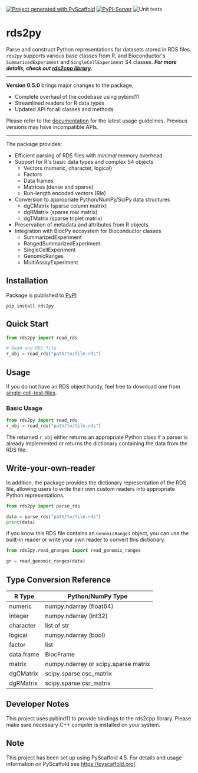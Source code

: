 [![Project generated with PyScaffold](https://img.shields.io/badge/-PyScaffold-005CA0?logo=pyscaffold)](https://pyscaffold.org/)
[![PyPI-Server](https://img.shields.io/pypi/v/rds2py.svg)](https://pypi.org/project/rds2py/)
![Unit tests](https://github.com/BiocPy/rds2py/actions/workflows/run-tests.yml/badge.svg)

# rds2py

Parse and construct Python representations for datasets stored in RDS files. `rds2py` supports various base classes from R, and Bioconductor's `SummarizedExperiment` and `SingleCellExperiment` S4 classes. ***For more details, check out [rds2cpp library](https://github.com/LTLA/rds2cpp).***

---
**Version 0.5.0** brings major changes to the package,
- Complete overhaul of the codebase using pybind11
- Streamlined readers for R data types
- Updated API for all classes and methods

Please refer to the [documentation](https://biocpy.github.io/rds2py/) for the latest usage guidelines. Previous versions may have incompatible APIs.

---

The package provides:

- Efficient parsing of RDS files with *minimal* memory overhead
- Support for R's basic data types and complex S4 objects
  - Vectors (numeric, character, logical)
  - Factors
  - Data frames
  - Matrices (dense and sparse)
  - Run-length encoded vectors (Rle)
- Conversion to appropriate Python/NumPy/SciPy data structures
  - dgCMatrix (sparse column matrix)
  - dgRMatrix (sparse row matrix)
  - dgTMatrix (sparse triplet matrix)
- Preservation of metadata and attributes from R objects
- Integration with BiocPy ecosystem for Bioconductor classes
  - SummarizedExperiment
  - RangedSummarizedExperiment
  - SingleCellExperiment
  - GenomicRanges
  - MultiAssayExperiment

## Installation

Package is published to [PyPI](https://pypi.org/project/rds2py/)

```shell
pip install rds2py
```

## Quick Start

```python
from rds2py import read_rds

# Read any RDS file
r_obj = read_rds("path/to/file.rds")
```

## Usage

If you do not have an RDS object handy, feel free to download one from [single-cell-test-files](https://github.com/jkanche/random-test-files/releases).

### Basic Usage

```python
from rds2py import read_rds
r_obj = read_rds("path/to/file.rds")
```

The returned `r_obj` either returns an appropriate Python class if a parser is already implemented or returns the dictionary containing the data from the RDS file.

## Write-your-own-reader

In addition, the package provides the dictionary representation of the RDS file, allowing users to write their own custom readers into appropriate Python representations.

```python
from rds2py import parse_rds

data = parse_rds("path/to/file.rds")
print(data)
```

if you know this RDS file contains an `GenomicRanges` object, you can use the built-in reader or write your own reader to convert this dictionary.

```python
from rds2py.read_granges import read_genomic_ranges

gr = read_genomic_ranges(data)
```

## Type Conversion Reference

| R Type | Python/NumPy Type |
|--------|------------------|
| numeric | numpy.ndarray (float64) |
| integer | numpy.ndarray (int32) |
| character | list of str |
| logical | numpy.ndarray (bool) |
| factor | list |
| data.frame | BiocFrame |
| matrix | numpy.ndarray or scipy.sparse matrix |
| dgCMatrix | scipy.sparse.csc_matrix |
| dgRMatrix | scipy.sparse.csr_matrix |

## Developer Notes

This project uses pybind11 to provide bindings to the rds2cpp library. Please make sure necessary C++ compiler is installed on your system.

<!-- pyscaffold-notes -->

## Note

This project has been set up using PyScaffold 4.5. For details and usage
information on PyScaffold see https://pyscaffold.org/.
